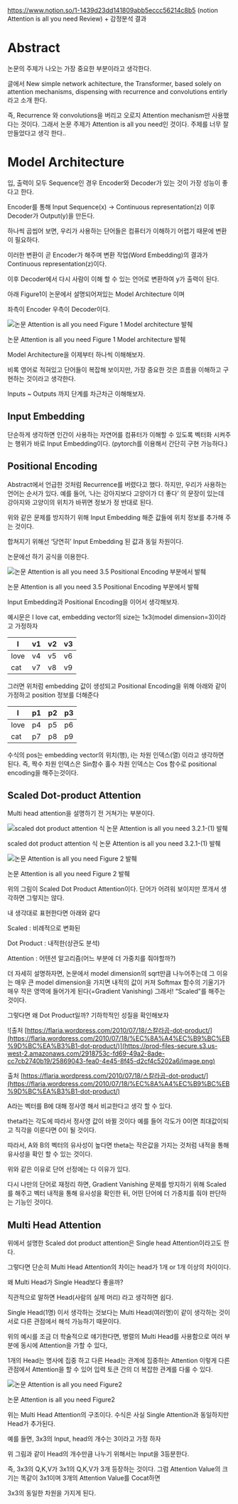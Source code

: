 https://www.notion.so/1-1439d23dd141809abb5eccc56214c8b5 
(notion Attention is all you need Review) + 감정분석 결과

# Abstract

논문의 주제가 나오는 가장 중요한 부분이라고 생각한다.

글에서 New simple network achitecture, the Transformer, based solely on attention mechanisms, dispensing with recurrence and convolutions entirly 라고 소개 한다.

즉, Recurrence 와 convolutions을 버리고 오로지 Attention mechanism만 사용했다는 것이다. 그래서 논문 주제가 Attention is all you need인 것이다. 주제를 너무 잘 만들었다고 생각 한다..

# Model Architecture

입, 출력이 모두 Sequence인 경우 Encoder와 Decoder가 있는 것이 가장 성능이 좋다고 한다. 

Encoder를 통해 Input Sequence(x) →  Continuous representation(z) 이후 Decoder가 Output(y)을 만든다.

하나씩 곱씹어 보면, 우리가 사용하는 단어들은 컴퓨터가 이해하기 어렵기 때문에 변환이 필요하다. 

이러한 변환이 곧 Encoder가 해주며 변환 작업(Word Embedding)의 결과가 Continuous representation(z)이다. 

이후 Decoder에서 다시 사람이 이해 할 수 있는 언어로 변환하여 y가 출력이 된다.

아래 Figure1이 논문에서 설명되어져있는 Model Architecture 이며 

좌측이 Encoder 우측이 Decoder이다.

![논문 Attention is all you need Figure 1 Model architecture 발췌](https://prod-files-secure.s3.us-west-2.amazonaws.com/2918753c-fd69-49a2-8ade-cc7cb2740b19/bec270a6-5076-4186-afe5-727fc199cd30/image.png)

논문 Attention is all you need Figure 1 Model architecture 발췌

Model Architecture을 이제부터 하나씩 이해해보자. 

비록 영어로 적혀있고 단어들이 복잡해 보이지만, 가장 중요한 것은 흐름을 이해하고 구현하는 것이라고 생각한다.

Inputs ~ Outputs 까지 단계를  차근차근 이해해보자.

## Input Embedding

단순하게 생각하면 인간이 사용하는 자연어를 컴퓨터가 이해할 수 있도록 벡터화 시켜주는 행위가 바로 Input Embedding이다. (pytorch를 이용해서 간단히 구현 가능하다.)

## Positional Encoding

Abstract에서 언급한 것처럼 Recurrence를 버렸다고 했다. 하지만, 우리가 사용하는 언어는 순서가 있다. 예를 들어, ‘나는 강아지보다 고양이가 더 좋다’ 의 문장이 있는데 강아지와 고양이의 위치가 바뀌면 정보가 정 반대로 된다.

위와 같은 문제를 방지하기 위해 Input Embedding 해준 값들에 위치 정보를 추가해 주는 것이다.

합쳐지기 위해선 ‘당연히’ Input Embedding 된 값과 동일 차원이다.

논문에선 하기 공식을 이용한다.

![논문 Attention is all you need 3.5 Positional Encoding 부분에서 발췌](https://prod-files-secure.s3.us-west-2.amazonaws.com/2918753c-fd69-49a2-8ade-cc7cb2740b19/5c452733-a1a0-4916-b52c-ed012879bed5/image.png)

논문 Attention is all you need 3.5 Positional Encoding 부분에서 발췌

Input Embedding과 Positional Encoding을 이어서 생각해보자.

예시문은 I love cat, embedding vector의 size는 1x3(model dimension=3)이라고 가정하자

| I | v1 | v2 | v3 |
| --- | --- | --- | --- |
| love | v4 | v5 | v6 |
| cat | v7 | v8 | v9 |

그러면 위처럼 embedding 값이 생성되고 Positional Encoding을 위해 아래와 같이 가정하고 position 정보를 더해준다

| I | p1 | p2 | p3 |
| --- | --- | --- | --- |
| love | p4 | p5 | p6 |
| cat | p7 | p8 | p9 |

수식의 pos는 embedding vector의 위치(행), i는 차원 인덱스(열) 이라고 생각하면 된다. 즉, 짝수 차원 인덱스은 Sin함수 홀수 차원 인덱스는 Cos 함수로 positional encoding을 해주는것이다.

## Scaled Dot-product Attention

Multi head attention을 설명하기 전 거쳐가는 부분이다.

![scaled dot product attention 식 논문 Attention is all you need 3.2.1-(1) 발췌](https://prod-files-secure.s3.us-west-2.amazonaws.com/2918753c-fd69-49a2-8ade-cc7cb2740b19/6eea9012-d2f6-4146-90fc-bce21aa512c3/image.png)

scaled dot product attention 식 논문 Attention is all you need 3.2.1-(1) 발췌

![논문 Attention is all you need Figure 2 발췌](https://prod-files-secure.s3.us-west-2.amazonaws.com/2918753c-fd69-49a2-8ade-cc7cb2740b19/79b8db61-844d-4cd7-a439-aaf377c7ac83/image.png)

논문 Attention is all you need Figure 2 발췌

위의 그림이 Scaled Dot Product Attention이다. 단어가 어려워 보이지만 쪼개서 생각하면 그렇지는 않다.

내 생각대로 표현한다면 아래와 같다

Scaled : 비례적으로 변화된

Dot Product : 내적한(상관도 분석)

Attention : 어텐션 알고리즘(어느 부분에 더 가중치를 줘야할까?)

더 자세히 설명하자면, 논문에서 model dimension의 sqrt만큼 나누어주는데 그 이유는 매우 큰 model dimension을 가지면 내적의 값이 커져 Softmax 함수의 기울기가 매우 작은 영역에 들어가게 된다(=Gradient Vanishing) 그래서! “Scaled”를 해주는 것이다.

그렇다면 왜 Dot Product일까? 기하학적인 성질을 확인해보자

![출처 [https://flaria.wordpress.com/2010/07/18/스칼라곱-dot-product/](https://flaria.wordpress.com/2010/07/18/%EC%8A%A4%EC%B9%BC%EB%9D%BC%EA%B3%B1-dot-product/)](https://prod-files-secure.s3.us-west-2.amazonaws.com/2918753c-fd69-49a2-8ade-cc7cb2740b19/25869043-fea0-4e45-8f45-d2cf4c5202a6/image.png)

출처 [https://flaria.wordpress.com/2010/07/18/스칼라곱-dot-product/](https://flaria.wordpress.com/2010/07/18/%EC%8A%A4%EC%B9%BC%EB%9D%BC%EA%B3%B1-dot-product/)

A라는 벡터를 B에 대해 정사영 해서 비교한다고 생각 할 수 있다.

theta라는 각도에 따라서 정사영 값이 바뀔 것이다 예를 들어 각도가 0이면 최대값이되고 직각을 이룬다면 0이 될 것이다.

따라서, A와 B의 벡터의 유사성이 높다면 theta는 작은값을 가지는 것처럼 내적을 통해 유사성을 확인 할 수 있는 것이다.

위와 같은 이유로 단어 선정에는 다 이유가 있다.

다시 나만의 단어로 재정리 하면, Gradient Vanishing 문제를 방지하기 위해 Scaled를 해주고 벡터 내적을 통해 유사성을 확인한 뒤, 어떤 단어에 더 가중치를 줘야 판단하는 기능인 것이다.

## Multi Head Attention

위에서 설명한 Scaled dot product attention은 Single head Attention이라고도 한다. 

그렇다면 단순히 Multi Head Attention의 차이는 head가 1개 or 1개 이상의 차이이다.

왜 Multi Head가 Single Head보다 좋을까?

직관적으로 말하면 Head(사람의 실제 머리) 라고 생각하면 쉽다.

Single Head(1명) 이서 생각하는 것보다는 Multi Head(여러명)이 같이 생각하는 것이 서로 다른 관점에서 해석 가능하기 때문이다.

위의 예시를 조금 더 학술적으로 얘기한다면,  병렬의 Multi Head를 사용함으로 여러 부분에 동시에 Attention을 가할 수 있다,

1개의 Head는 명사에 집중 하고 다른 Head는 관계에 집중하는 Attention 이렇게 다른 관점에서 Attention을 할 수 있어 입력 토큰 간의 더 복잡한 관계를 다룰 수 있다.

![논문 Attention is all you need Figure2](https://prod-files-secure.s3.us-west-2.amazonaws.com/2918753c-fd69-49a2-8ade-cc7cb2740b19/2e80f70c-beea-4f8f-8966-1c343e6cf9f5/image.png)

논문 Attention is all you need Figure2

위는 Multi Head Attention의 구조이다. 수식은 사실 Single Attention과 동일하지만 Head가 추가된다.

예를 들면, 3x3의 Input, head의 개수는 3이라고 가정 하자

위 그림과 같이 Head의 개수만큼 나누기 위해서는 Input을 3등분한다.

즉, 3x3의 Q,K,V가 3x1의 Q,K,V가 3개 등장하는 것이다. 그럼 Attention Value의 크기는 똑같이 3x1이며 3개의 Attention Value를 Cocat하면

3x3의 동일한 차원을 가지게 된다.

